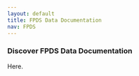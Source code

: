 ```yaml
---
layout: default
title: FPDS Data Documentation
nav: FPDS
---
```


### Discover FPDS Data Documentation

Here.

